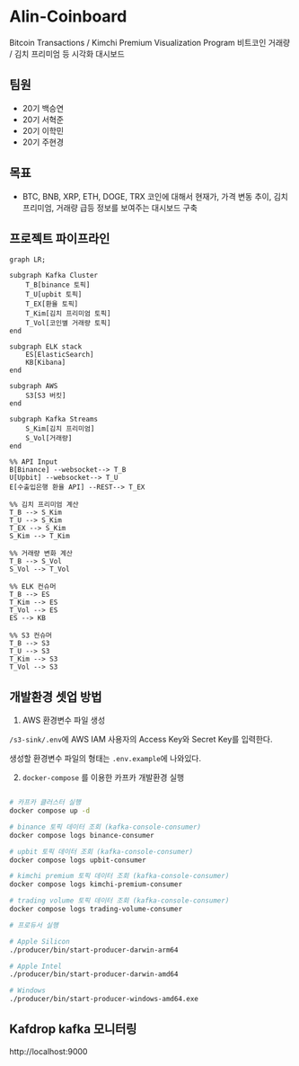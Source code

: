 # Alin-Coinboard

Bitcoin Transactions / Kimchi Premium Visualization Program
비트코인 거래량 / 김치 프리미엄 등 시각화 대시보드

## 팀원

- 20기 백승연
- 20기 서혁준
- 20기 이학민
- 20기 주현경

## 목표

- BTC, BNB, XRP, ETH, DOGE, TRX 코인에 대해서 현재가, 가격 변동 추이, 김치 프리미엄, 거래량 급등 정보를 보여주는 대시보드 구축

## 프로젝트 파이프라인

```mermaid
graph LR;

subgraph Kafka Cluster
	T_B[binance 토픽]
	T_U[upbit 토픽]
	T_EX[환율 토픽]
	T_Kim[김치 프리미엄 토픽]
	T_Vol[코인별 거래량 토픽]
end

subgraph ELK stack
	ES[ElasticSearch]
	KB[Kibana]
end

subgraph AWS
	S3[S3 버킷]
end

subgraph Kafka Streams
	S_Kim[김치 프리미엄]
	S_Vol[거래량]
end

%% API Input
B[Binance] --websocket--> T_B
U[Upbit] --websocket--> T_U
E[수출입은행 환율 API] --REST--> T_EX

%% 김치 프리미엄 계산
T_B --> S_Kim
T_U --> S_Kim
T_EX --> S_Kim
S_Kim --> T_Kim

%% 거래량 변화 계산
T_B --> S_Vol
S_Vol --> T_Vol

%% ELK 컨슈머
T_B --> ES
T_Kim --> ES
T_Vol --> ES
ES --> KB

%% S3 컨슈머
T_B --> S3
T_U --> S3
T_Kim --> S3
T_Vol --> S3
```

## 개발환경 셋업 방법

1. AWS 환경변수 파일 생성

`/s3-sink/.env`에 AWS IAM 사용자의 Access Key와 Secret Key를 입력한다.

생성할 환경변수 파일의 형태는 `.env.example`에 나와있다.

2. `docker-compose` 를 이용한 카프카 개발환경 실행

```bash

# 카프카 클러스터 실행
docker compose up -d

# binance 토픽 데이터 조회 (kafka-console-consumer)
docker compose logs binance-consumer

# upbit 토픽 데이터 조회 (kafka-console-consumer)
docker compose logs upbit-consumer

# kimchi premium 토픽 데이터 조회 (kafka-console-consumer)
docker compose logs kimchi-premium-consumer

# trading volume 토픽 데이터 조회 (kafka-console-consumer)
docker compose logs trading-volume-consumer

# 프로듀서 실행

# Apple Silicon
./producer/bin/start-producer-darwin-arm64

# Apple Intel
./producer/bin/start-producer-darwin-amd64

# Windows
./producer/bin/start-producer-windows-amd64.exe


```

## Kafdrop kafka 모니터링
http://localhost:9000 
